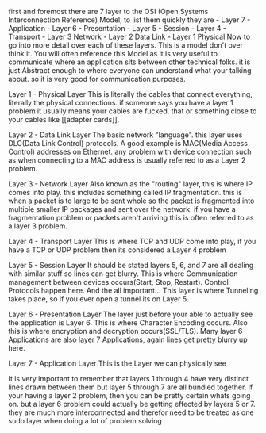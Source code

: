 first and foremost there are 7 layer to the OSI (Open Systems Interconnection Reference) Model, to list them quickly they are
	- Layer 7 - Application
	- Layer 6 - Presentation
	- Layer 5 - Session
	- Layer 4 - Transport
	- Layer 3 Network
	- Layer 2 Data Link
	- Layer 1 Physical
Now to go into more detail over each of these layers. This is a model don't over think it. You will often reference this Model as it is very useful to communicate where an application sits between other technical folks. it is just Abstract enough to where everyone can understand what your talking about. so it is very good for communication purposes.

Layer 1 - Physical Layer
	This is literally the cables that connect everything, literally the physical connections. if someone says you have a layer 1 problem it usually means your cables are fucked. that or something close to your cables like [[adapter cards]].

Layer 2 - Data Link Layer 
	The basic network "language". this layer uses DLC(Data Link Control) protocols. A good example is MAC(Media Access Control) addresses on Ethernet. any problem with device connection such as when connecting to a MAC address is usually referred to as a Layer 2 problem.

Layer 3 - Network Layer
	Also known as the "routing" layer, this is where IP comes into play. this includes something called IP fragmentation. this is when a packet is to large to be sent whole so the packet is fragmented into multiple smaller IP packages and sent over the network. if you have a fragmentation problem or packets aren't arriving this is often referred to as a layer 3 problem.

Layer 4 - Transport Layer
	This is where TCP and UDP come into play, if you have a TCP or UDP problem then its considered a Layer 4 problem

Layer 5 - Session Layer
	 It should be stated layers 5, 6, and 7 are all dealing with similar stuff so lines can get blurry. This is where Communication management between devices occurs(Start, Stop, Restart). Control Protocols happen here. And the all important... This layer is where Tunneling takes place, so if you ever open a tunnel its on Layer 5.

Layer 6 - Presentation Layer
	The layer just before your able to actually see the application is Layer 6. This is where Character Encoding occurs. Also this is where encryption and decryption occurs(SSL/TLS). Many layer 6 Applications are also layer 7 Applications, again lines get pretty blurry up here.

Layer 7 - Application Layer
	 This is the Layer we can physically see


It is very important to remember that layers 1 through 4 have very distinct lines drawn between them but layer 5 through 7 are all bundled together. if your having a layer 2 problem, then you can be pretty certain whats going on. but a layer 6 problem could actually be getting effected by layers 5 or 7. they are much more interconnected and therefor need to be treated as one sudo layer when doing a lot of problem solving